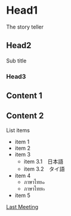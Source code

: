 # Head1
The story teller

## Head2
Sub title　

### Head3
Content 1
---
Content 2
---
List items
- item 1 
- item 2
- item 3
  - item 3.1　日本語
  - item 3.2　タイ語
- item 4
  - ภาษาไทย๑
  - ภาษาไทย๒
- item 5

[Last Meeting](2020-02-16.md)
